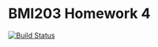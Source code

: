 # BMI203 Homework 4

[![Build Status](https://travis-ci.org/jaaamessszzz/homework4.svg?branch=master)](https://travis-ci.org/jaaamessszzz/homework4)